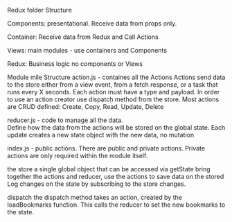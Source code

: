 Redux folder Structure

Components:  presentational.  Receive data from props only.

Container:  Receive data from Redux and Call Actions

Views:  main modules - use containers and Components

Redux:  Business logic no components or Views

Module mile Structure
action.js - containes all the Actions
    Actions send data to the store either from a view event, from a fetch response, or a task that runs every X seconds.
    Each action must have a type and payload.
    In order to use an action creator use dispatch method from the store.
    Most actions are CRUD defined:  Create, Copy, Read, Update, Delete

reducer.js - code to manage all the data.  
    Define how the data from the actions will be stored on the global state.
    Each update creates a new state object with the new data, no mutation


index.js - public actions.  There are public and private actions.  Private actions
are only required within the module itself.

the store
a single global object that can be accessed via getState
bring together the actions and reducer, use the actions to save data on the stored
Log changes on the state by subscribing to the store changes.

dispatch
the dispatch method takes an action, created by the loadBookmarks function.  This
calls the reducer to set the new bookmarks to the state.
